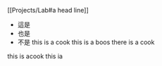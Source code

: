 [[Projects/Lab#a head line]]

* 這是
* 也是
* 不是
this is a cook this is a boos
there is a cook

this is acook
this ia 

